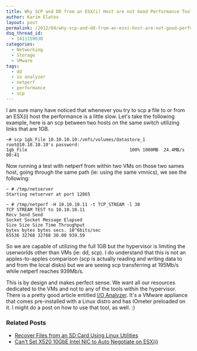 ```yaml
---
title: Why SCP and DD from an ESX(i) Host are not Good Performance Tools
author: Karim Elatov
layout: post
permalink: /2012/04/why-scp-and-dd-from-an-esxi-host-are-not-good-performance-tools/
dsq_thread_id:
  - 1411159630
categories:
  - Networking
  - Storage
  - VMware
tags:
  - dd
  - io analyzer
  - netperf
  - performance
  - scp
---
```

I am sure many have noticed that whenever you try to scp a file to or from an ESX(i) host the performance is a little slow. Let's take the following example, here is an scp between two hosts on the same switch utilizing links that are 1GB.

	~# scp 1gb_File 10.10.10.10:/vmfs/volumes/datastore_1
	root@10.10.10.10's password:
	1gb_File                                       100% 1000MB  24.4MB/s   00:41

Now running a test with netperf from within two VMs on those two sames host, going through the same path (ie: using the same vmnics), we see the following:


	~ # /tmp/netserver
	Starting netserver at port 12865

	~ # /tmp/netperf -H 10.10.10.11 -t TCP_STREAM -l 30
	TCP STREAM TEST to 10.10.10.11
	Recv Send Send
	Socket Socket Message Elapsed
	Size Size Size Time Throughput
	bytes bytes bytes secs. 10^6bits/sec
	65536 32768 32768 30.00 939.59


So we are capable of utilizing the full 1GB but the hypervisor is limiting the userworlds other than VMs (ie: dd, scp). I do understand that this is not an apples-to-apples comparison (scp is actually reading and writing data to and from the local disks) but we are seeing scp transferring at 195Mb/s while netperf reaches 939Mb/s.

This is by design and makes perfect sense. We want all our resources dedicated to the VMs and not to any of the tools within the hypervisor. There is a pretty good article entitled [ I/O Analyzer](http://www.quora.com/What-is-the-architecture-of-VMWare-ESX-like-and-how-does-it-compare-to-other-operating-systems). It's a VMware appliance that comes pre-installed with a Linux distro and has IOmeter preloaded on it. I might do a post on how to use that tool, as well. :)

### Related Posts

- [Recover Files from an SD Card Using Linux Utilities](http://virtuallyhyper.com/2012/11/recover-files-from-an-sd-card-using-linux-utilities/)
- [Can't Set X520 10GbE Intel NIC to Auto Negotiate on ESX(i)](http://virtuallyhyper.com/2012/10/cant-set-x520-10gbe-intel-nic-to-auto-negotiate-on-esxi/)

